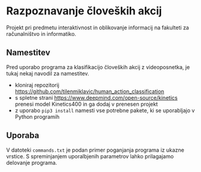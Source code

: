 # Razpoznavanje človeških akcij
Projekt pri predmetu interaktivnost in oblikovanje informacij na fakulteti za računalništvo in informatiko.
## Namestitev 
Pred uporabo programa za klasifikacijo človeških akcij z videoposnetka, je tukaj nekaj navodil za namestitev. 
- kloniraj repozitorij https://github.com/tilenmiklavic/human_action_classification
- s spletne strani https://www.deepmind.com/open-source/kinetics prenesi model Kinetics400 in ga dodaj v prenesen projekt 
- z uporabo `pip3 install` namesti vse potrebne pakete, ki se uporabljajo v Python programih
  
## Uporaba
V datoteki `commands.txt` je podan primer poganjanja programa iz ukazne vrstice. S spreminjanjem uporalbjenih parametrov lahko prilagajamo delovanje programa.

